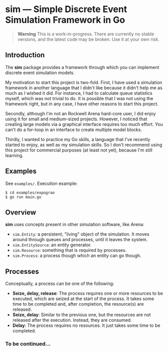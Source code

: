 # sim &mdash; Simple Discrete Event Simulation Framework in Go

> **Warning**
> This is a work-in-progress. There are currently no stable versions, and the latest code may be broken. Use it at your own risk.

## Introduction

The **sim** package provides a framework through which you can
implement discrete event simulation models.

My motivation to start this project is two-fold. First, I have
used a simulation framework in another language that I didn't like
because it didn't help me as much as I wished it did. For instance,
I had to calculate queue statistics myself, which was not trivial to do.
It is possible that I was not using the framework right, but in any case,
I have other reasons to start this project.

Secondly, although I'm not an Rockwell Arena hard-core user, I did enjoy
using it for small and medium-sized projects. However, I noticed that
creating large models via a graphical interface requires too much effort.
You can't do a for-loop in an interface to create multiple model blocks.

Thirdly, I wanted to practice my Go skills, a language that I've recently
started to enjoy, as well as my simulation skills. So I don't recommend
using this project for commercial purposes (at least not yet),
because I'm still learning.

## Examples

See `examples/`. Execution example:

```
$ cd examples/expograo
$ go run main.go
```

## Overview

**sim** uses concepts present in other simulation software, like Arena:

- `sim.Entity`: a persistent, "living" object of the simulation. It moves around
through queues and processes, until it leaves the system.
- `sim.EntitySource`: an entity generator.
- `sim.Resource`: something that is required by processes.
- `sim.Process`: a process though which an entity can go though.
    
## Processes

Conceptually, a process can be one of the following:

- **Seize, delay, release**: The process requires one or more resources to
be executed, which are seized at the start of the process.
It takes some time to be completed and, after completion,
the resource(s) are released.
- **Seize, delay**: Similar to the previous one, but the resources
are not released after the execution. Instead, they are consumed.
- **Delay**: The process requires no resources. It just takes some time
to be completed.

### To be continued...


